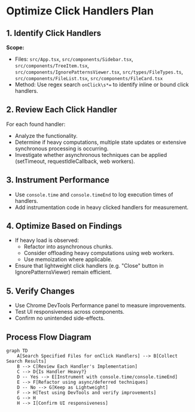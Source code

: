 # Optimize Click Handlers Plan

## 1. Identify Click Handlers
**Scope:** 
- Files: `src/App.tsx`, `src/components/Sidebar.tsx`, `src/components/TreeItem.tsx`, `src/components/IgnorePatternsViewer.tsx`, `src/types/FileTypes.ts`, `src/components/FileList.tsx`, `src/components/FileCard.tsx`
- Method: Use regex search `onClick\s*=` to identify inline or bound click handlers.

## 2. Review Each Click Handler
For each found handler:
- Analyze the functionality.
- Determine if heavy computations, multiple state updates or extensive synchronous processing is occurring.
- Investigate whether asynchronous techniques can be applied (setTimeout, requestIdleCallback, web workers).

## 3. Instrument Performance
- Use `console.time` and `console.timeEnd` to log execution times of handlers.
- Add instrumentation code in heavy clicked handlers for measurement.

## 4. Optimize Based on Findings
- If heavy load is observed:
  - Refactor into asynchronous chunks.
  - Consider offloading heavy computations using web workers.
  - Use memoization where applicable.
- Ensure that lightweight click handlers (e.g. "Close" button in IgnorePatternsViewer) remain efficient.

## 5. Verify Changes
- Use Chrome DevTools Performance panel to measure improvements.
- Test UI responsiveness across components.
- Confirm no unintended side-effects.

## Process Flow Diagram
```mermaid
graph TD
    A[Search Specified Files for onClick Handlers] --> B[Collect Search Results]
    B --> C[Review Each Handler's Implementation]
    C --> D{Is Handler Heavy?}
    D -- Yes --> E[Instrument with console.time/console.timeEnd]
    E --> F[Refactor using async/deferred techniques]
    D -- No --> G[Keep as Lightweight]
    F --> H[Test using DevTools and verify improvements]
    G --> H
    H --> I[Confirm UI responsiveness]